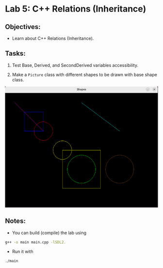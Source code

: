 # Lab 5: C++ Relations (Inheritance)

## Objectives:

- Learn about C++ Relations (Inheritance).

## Tasks:

1. Test Base, Derived, and SecondDerived variables accessibility.

2. Make a `Picture` class with different shapes to be drawn with base shape class.

![Picture Diagram](pictureDrawer/printedShapes.png)

## Notes:

- You can build (compile) the lab using

```bash
g++ -o main main.cpp -lSDL2.
```

- Run it with

```bash
./main
```
